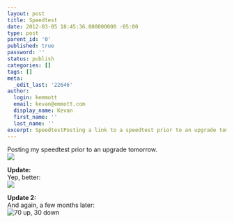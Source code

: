 ```yaml
---
layout: post
title: Speedtest
date: 2012-03-05 18:45:36.000000000 -05:00
type: post
parent_id: '0'
published: true
password: ''
status: publish
categories: []
tags: []
meta:
  _edit_last: '22646'
author:
  login: kemmott
  email: kevan@emmott.com
  display_name: Kevan
  first_name: ''
  last_name: ''
excerpt: SpeedtestPosting a link to a speedtest prior to an upgrade tomorrow.
---
```

<p>Posting my speedtest prior to an upgrade tomorrow.<br />
<img src="{{ site.url }}/assets/images/blog/1815348896.png" /></p>
<p><strong>Update:</strong><br />
Yep, better:<br />
<img src="{{ site.url }}/assets/images/blog/1820452821.png" /></p>
<p><strong>Update 2:</strong><br />
And again, a few months later:<br />
<img src="{{ site.url }}/assets/images/blog/2033039952.png" alt="70 up, 30 down" /></p>
